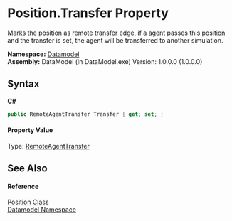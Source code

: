 # Position.Transfer Property 
 

Marks the position as remote transfer edge, if a agent passes this position and the transfer is set, the agent will be transferred to another simulation.

**Namespace:**&nbsp;<a href="a489f29d-64b3-9193-8c03-5c66a32a78aa">Datamodel</a><br />**Assembly:**&nbsp;DataModel (in DataModel.exe) Version: 1.0.0.0 (1.0.0.0)

## Syntax

**C#**<br />
``` C#
public RemoteAgentTransfer Transfer { get; set; }
```


#### Property Value
Type: <a href="a1239cf0-4725-edd8-1998-6b9e71e4b1d0">RemoteAgentTransfer</a>

## See Also


#### Reference
<a href="ededcdcd-3dcf-e8df-8419-0febda6b6b89">Position Class</a><br /><a href="a489f29d-64b3-9193-8c03-5c66a32a78aa">Datamodel Namespace</a><br />